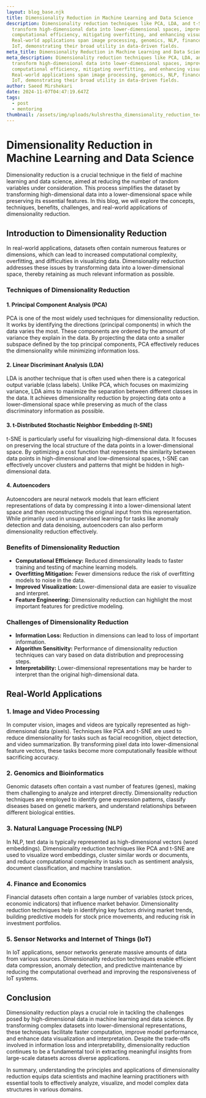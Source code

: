 ```yaml
---
layout: blog_base.njk
title: Dimensionality Reduction in Machine Learning and Data Science
description: Dimensionality reduction techniques like PCA, LDA, and t-SNE
  transform high-dimensional data into lower-dimensional spaces, improving
  computational efficiency, mitigating overfitting, and enhancing visualization.
  Real-world applications span image processing, genomics, NLP, finance, and
  IoT, demonstrating their broad utility in data-driven fields.
meta_title: Dimensionality Reduction in Machine Learning and Data Science
meta_description: Dimensionality reduction techniques like PCA, LDA, and t-SNE
  transform high-dimensional data into lower-dimensional spaces, improving
  computational efficiency, mitigating overfitting, and enhancing visualization.
  Real-world applications span image processing, genomics, NLP, finance, and
  IoT, demonstrating their broad utility in data-driven fields.
author: Saeed Mirshekari
date: 2024-11-07T04:47:19.647Z
tags:
  - post
  - mentoring
thumbnail: /assets/img/uploads/kulshrestha_dimensionality_reduction_techniques_data_science_1-4228665499.png
---
```

# Dimensionality Reduction in Machine Learning and Data Science

Dimensionality reduction is a crucial technique in the field of machine learning and data science, aimed at reducing the number of random variables under consideration. This process simplifies the dataset by transforming high-dimensional data into a lower-dimensional space while preserving its essential features. In this blog, we will explore the concepts, techniques, benefits, challenges, and real-world applications of dimensionality reduction.

## Introduction to Dimensionality Reduction

In real-world applications, datasets often contain numerous features or dimensions, which can lead to increased computational complexity, overfitting, and difficulties in visualizing data. Dimensionality reduction addresses these issues by transforming data into a lower-dimensional space, thereby retaining as much relevant information as possible.

### Techniques of Dimensionality Reduction

#### 1. **Principal Component Analysis (PCA)**

PCA is one of the most widely used techniques for dimensionality reduction. It works by identifying the directions (principal components) in which the data varies the most. These components are ordered by the amount of variance they explain in the data. By projecting the data onto a smaller subspace defined by the top principal components, PCA effectively reduces the dimensionality while minimizing information loss.

#### 2. **Linear Discriminant Analysis (LDA)**

LDA is another technique that is often used when there is a categorical output variable (class labels). Unlike PCA, which focuses on maximizing variance, LDA aims to maximize the separation between different classes in the data. It achieves dimensionality reduction by projecting data onto a lower-dimensional space while preserving as much of the class discriminatory information as possible.

#### 3. **t-Distributed Stochastic Neighbor Embedding (t-SNE)**

t-SNE is particularly useful for visualizing high-dimensional data. It focuses on preserving the local structure of the data points in a lower-dimensional space. By optimizing a cost function that represents the similarity between data points in high-dimensional and low-dimensional spaces, t-SNE can effectively uncover clusters and patterns that might be hidden in high-dimensional data.

#### 4. **Autoencoders**

Autoencoders are neural network models that learn efficient representations of data by compressing it into a lower-dimensional latent space and then reconstructing the original input from this representation. While primarily used in unsupervised learning for tasks like anomaly detection and data denoising, autoencoders can also perform dimensionality reduction effectively.

### Benefits of Dimensionality Reduction

- **Computational Efficiency:** Reduced dimensionality leads to faster training and testing of machine learning models.
- **Overfitting Mitigation:** Fewer dimensions reduce the risk of overfitting models to noise in the data.
- **Improved Visualization:** Lower-dimensional data are easier to visualize and interpret.
- **Feature Engineering:** Dimensionality reduction can highlight the most important features for predictive modeling.

### Challenges of Dimensionality Reduction

- **Information Loss:** Reduction in dimensions can lead to loss of important information.
- **Algorithm Sensitivity:** Performance of dimensionality reduction techniques can vary based on data distribution and preprocessing steps.
- **Interpretability:** Lower-dimensional representations may be harder to interpret than the original high-dimensional data.

## Real-World Applications

### 1. Image and Video Processing

In computer vision, images and videos are typically represented as high-dimensional data (pixels). Techniques like PCA and t-SNE are used to reduce dimensionality for tasks such as facial recognition, object detection, and video summarization. By transforming pixel data into lower-dimensional feature vectors, these tasks become more computationally feasible without sacrificing accuracy.

### 2. Genomics and Bioinformatics

Genomic datasets often contain a vast number of features (genes), making them challenging to analyze and interpret directly. Dimensionality reduction techniques are employed to identify gene expression patterns, classify diseases based on genetic markers, and understand relationships between different biological entities.

### 3. Natural Language Processing (NLP)

In NLP, text data is typically represented as high-dimensional vectors (word embeddings). Dimensionality reduction techniques like PCA and t-SNE are used to visualize word embeddings, cluster similar words or documents, and reduce computational complexity in tasks such as sentiment analysis, document classification, and machine translation.

### 4. Finance and Economics

Financial datasets often contain a large number of variables (stock prices, economic indicators) that influence market behavior. Dimensionality reduction techniques help in identifying key factors driving market trends, building predictive models for stock price movements, and reducing risk in investment portfolios.

### 5. Sensor Networks and Internet of Things (IoT)

In IoT applications, sensor networks generate massive amounts of data from various sources. Dimensionality reduction techniques enable efficient data compression, anomaly detection, and predictive maintenance by reducing the computational overhead and improving the responsiveness of IoT systems.

## Conclusion

Dimensionality reduction plays a crucial role in tackling the challenges posed by high-dimensional data in machine learning and data science. By transforming complex datasets into lower-dimensional representations, these techniques facilitate faster computation, improve model performance, and enhance data visualization and interpretation. Despite the trade-offs involved in information loss and interpretability, dimensionality reduction continues to be a fundamental tool in extracting meaningful insights from large-scale datasets across diverse applications.

In summary, understanding the principles and applications of dimensionality reduction equips data scientists and machine learning practitioners with essential tools to effectively analyze, visualize, and model complex data structures in various domains.

